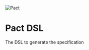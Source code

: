 ![Pact](https://github.com/pact-foundation/pact-logo/blob/master/media/logo-black.png)

# Pact DSL
The DSL to generate the specification
